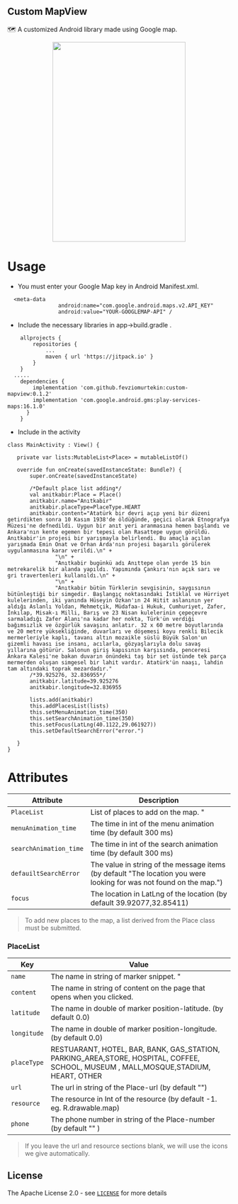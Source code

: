 ## Custom MapView
🗺️ A customized Android library made using Google map.

<p align="center">
<img align="center" src="/art/map.gif" width="300" height="450" />
</p>

# Usage

- You must enter your Google Map key in Android Manifest.xml.
```Gradle
  <meta-data
                android:name="com.google.android.maps.v2.API_KEY"
                android:value="YOUR-GOOGLEMAP-API" /
  ```
  
  - Include the necessary libraries in app->build.gradle  .
		
```Gradle
    allprojects {
		repositories {
			...
			maven { url 'https://jitpack.io' }
		}
	}
  .....
    dependencies {
	    implementation 'com.github.fevziomurtekin:custom-mapview:0.1.2'
	    implementation 'com.google.android.gms:play-services-maps:16.1.0'
	  }
	}
  ```

- Include in the activity 

 ```Gradle 
 class MainActivity : View() {

    private var lists:MutableList<Place> = mutableListOf()

    override fun onCreate(savedInstanceState: Bundle?) {
        super.onCreate(savedInstanceState)

        /*Default place list adding*/
        val anitkabir:Place = Place()
        anitkabir.name="Anıtkabir"
        anitkabir.placeType=PlaceType.HEART
        anitkabir.content="Atatürk bir devri açıp yeni bir düzeni getirdikten sonra 10 Kasım 1938'de öldüğünde, geçici olarak Etnografya Müzesi'ne defnedildi. Uygun bir anıt yeri aranmasına hemen başlandı ve Ankara'nın kente egemen bir tepesi olan Rasattepe uygun görüldü. Anıtkabir'in projesi bir yarışmayla belirlendi. Bu amaçla açılan yarışmada Emin Onat ve Orhan Arda'nın projesi başarılı görülerek uygulanmasına karar verildi.\n" +
                "\n" +
                "Anıtkabir bugünkü adı Anıttepe olan yerde 15 bin metrekarelik bir alanda yapıldı. Yapımında Çankırı'nın açık sarı ve gri travertenleri kullanıldı.\n" +
                "\n" +
                "Anıtkabir bütün Türklerin sevgisinin, saygısının bütünleştiği bir simgedir. Başlangıç noktasındaki İstiklal ve Hürriyet kulelerinden, iki yanında Hüseyin Özkan'ın 24 Hitit aslanının yer aldığı Aslanlı Yoldan, Mehmetçik, Müdafaa-i Hukuk, Cumhuriyet, Zafer, İnkılap, Misak-ı Milli, Barış ve 23 Nisan kulelerinin çepeçevre sarmaladığı Zafer Alanı'na kadar her nokta, Türk'ün verdiği bağımsızlık ve özgürlük savaşını anlatır. 32 x 60 metre boyutlarında ve 20 metre yüksekliğinde, duvarları ve döşemesi koyu renkli Bilecik mermerleriyle kaplı, tavanı altın mozaikle süslü Büyük Salon'un gizemli havası ise insanı, acılarla, gözyaşlarıyla dolu savaş yıllarına götürür. Salonun giriş kapısının karşısında, penceresi Ankara Kalesi'ne bakan duvarın önündeki taş bir set üstünde tek parça mermerden oluşan simgesel bir lahit vardır. Atatürk'ün naaşı, lahdin tam altındaki toprak mezardadır."
        /*39.925276, 32.836955*/
        anitkabir.latitude=39.925276
        anitkabir.longitude=32.836955

        lists.add(anitkabir)
        this.addPlacesList(lists)
        this.setMenuAnimation_time(350)  
        this.setSearchAnimation_time(350)
	    this.setFocus(LatLng(40.1122,29.061927))
        this.setDefaultSearchError("error.")

    }
}
  ```
  
# Attributes

| Attribute | Description |
| --- | --- |
| `PlaceList` | List of places to add on the map. " |
| `menuAnimation_time` | The time in int of the menu animation time (by default 300 ms) |
| `searchAnimation_time` | The time in int of the search animation time (by default 300 ms) |
| `defauiltSearchError` | The value in string of the message items (by default "The location you were looking for was not found on the map.")  |
| `focus` | The location in LatLng of the location (by default 39.92077,32.85411) |

> To add new places to the map, a list derived from the Place class must be submitted.

### PlaceList

| Key | Value |
| --- | --- |
| `name` | The name in string of marker snippet. " |
| `content` | The name in string of content on the page that opens when you clicked. |
| `latitude` | The name in double of marker position-latitude. (by default 0.0) |
| `longitude` |  The name in double of marker position-longitude. (by default 0.0) |
| `placeType` | RESTUARANT, HOTEL, BAR, BANK, GAS_STATION, PARKING_AREA,STORE, HOSPITAL, COFFEE, SCHOOL, MUSEUM , MALL,MOSQUE,STADIUM, HEART, OTHER |
| `url` | The url in string of the Place-url (by default "") |
| `resource` | The resource in Int of the resource (by default -1. eg. R.drawable.map) |
| `phone` | The phone number in string of the Place-number (by default "" ) |

> If you leave the url and resource sections blank, we will use the icons we give automatically.

## License
The Apache License 2.0 - see [`LICENSE`](LICENSE) for more details
